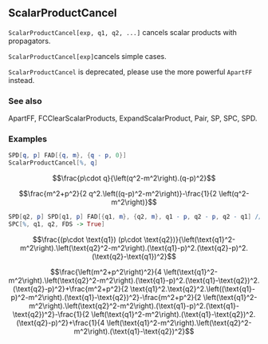 ##  ScalarProductCancel 

`ScalarProductCancel[exp, q1, q2, ...]` cancels scalar products with propagators.

`ScalarProductCancel[exp]`cancels simple cases.

`ScalarProductCancel` is deprecated, please use the more powerful `ApartFF` instead.

###  See also 

ApartFF, FCClearScalarProducts, ExpandScalarProduct, Pair, SP, SPC, SPD.

###  Examples 

```mathematica
SPD[q, p] FAD[{q, m}, {q - p, 0}]
ScalarProductCancel[%, q]
```

$$\frac{p\cdot q}{\left(q^2-m^2\right).(q-p)^2}$$

$$\frac{m^2+p^2}{2 q^2.\left((q-p)^2-m^2\right)}-\frac{1}{2 \left(q^2-m^2\right)}$$

```mathematica
SPD[q2, p] SPD[q1, p] FAD[{q1, m}, {q2, m}, q1 - p, q2 - p, q2 - q1] // FCI
SPC[%, q1, q2, FDS -> True]
```

$$\frac{(p\cdot \text{q1}) (p\cdot \text{q2})}{\left(\text{q1}^2-m^2\right).\left(\text{q2}^2-m^2\right).(\text{q1}-p)^2.(\text{q2}-p)^2.(\text{q2}-\text{q1})^2}$$

$$\frac{\left(m^2+p^2\right)^2}{4 \left(\text{q1}^2-m^2\right).\left(\text{q2}^2-m^2\right).(\text{q1}-p)^2.(\text{q1}-\text{q2})^2.(\text{q2}-p)^2}+\frac{m^2+p^2}{2 \text{q1}^2.\text{q2}^2.\left((\text{q1}-p)^2-m^2\right).(\text{q1}-\text{q2})^2}-\frac{m^2+p^2}{2 \left(\text{q1}^2-m^2\right).\left(\text{q2}^2-m^2\right).(\text{q1}-p)^2.(\text{q1}-\text{q2})^2}-\frac{1}{2 \left(\text{q1}^2-m^2\right).(\text{q1}-\text{q2})^2.(\text{q2}-p)^2}+\frac{1}{4 \left(\text{q1}^2-m^2\right).\left(\text{q2}^2-m^2\right).(\text{q1}-\text{q2})^2}$$